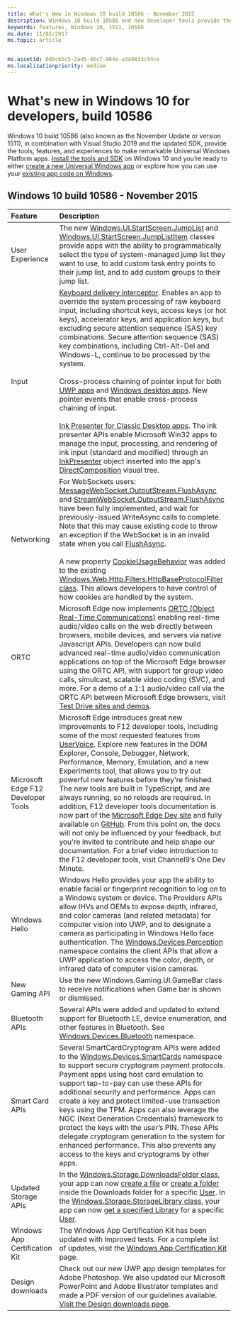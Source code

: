 ```yaml
---
title: What's New in Windows 10 build 10586 - November 2015
description: Windows 10 build 10586 and new developer tools provide the tools, features, and experiences powered by the new Universal Windows Platform.
keywords: features, Windows 10, 1511, 10586
ms.date: 11/02/2017
ms.topic: article


ms.assetid: 0d6c65c5-2ad5-46c7-964e-a3a9833c94ce
ms.localizationpriority: medium
---
```

# What's new in Windows 10 for developers, build 10586

Windows 10 build 10586 (also known as the November Update or version 1511), in combination with Visual Studio 2019 and the updated SDK, provide the tools, features, and experiences to make remarkable Universal Windows Platform apps. [Install the tools and SDK](https://developer.microsoft.com/windows/downloads#_blank) on Windows 10 and you’re ready to either [create a new Universal Windows app](../get-started/create-uwp-apps.md) or explore how you can use your [existing app code on Windows](../porting/index.md).

## Windows 10 build 10586 - November 2015

Feature | Description
 :---- | :----
 User Experience | The new [Windows.UI.StartScreen.JumpList](/uwp/api/windows.ui.startscreen) and [Windows.UI.StartScreen.JumpListItem](/uwp/api/windows.ui.startscreen) classes provide apps with the ability to programmatically select the type of system-managed jump list they want to use, to add custom task entry points to their jump list, and to add custom groups to their jump list.
 Input | [Keyboard delivery interceptor](/uwp/api/windows.ui.input.keyboarddeliveryinterceptor). Enables an app to override the system processing of raw keyboard input, including shortcut keys, access keys (or hot keys), accelerator keys, and application keys, but excluding secure attention sequence (SAS) key combinations. Secure attention sequence (SAS) key combinations, including Ctrl-Alt-Del and Windows-L, continue to be processed by the system. <br /><br />Cross-process chaining of pointer input for both [UWP apps](/uwp/api/windows.ui.core.corewindow) and [Windows desktop apps](/previous-versions/windows/desktop/inputmsg/messages). New pointer events that enable cross-process chaining of input. <br /><br />[Ink Presenter for Classic Desktop apps](/previous-versions/windows/desktop/input_ink/ink-presenter). The ink presenter APIs enable Microsoft Win32 apps to manage the input, processing, and rendering of ink input (standard and modified) through an [InkPresenter](/uwp/api/Windows.UI.Input.Inking.InkPresenter) object inserted into the app's [DirectComposition](/windows/desktop/directcomp/directcomposition-portal) visual tree.
Networking | For WebSockets users: [MessageWebSocket.OutputStream.FlushAsync](/uwp/api/windows.storage.streams.datawriter.flushasync) and [StreamWebSocket.OutputStream.FlushAsync](/uwp/api/windows.storage.streams.datawriter.flushasync) have been fully implemented, and wait for previously-issued WriteAsync calls to complete. Note that this may cause existing code to throw an exception if the WebSocket is in an invalid state when you call [FlushAsync](/uwp/api/windows.storage.streams.datawriter.flushasync). <br /><br />A new property [CookieUsageBehavior](/uwp/api/windows.web.http.filters.httpbaseprotocolfilter) was added to the existing [Windows.Web.Http.Filters.HttpBaseProtocolFilter class](/uwp/api/windows.web.http.filters.httpbaseprotocolfilter). This allows developers to have control of how cookies are handled by the system.
ORTC | Microsoft Edge now implements [ORTC (Object Real-Time Communications)](/previous-versions//mt433097(v=vs.85)) enabling real-time audio/video calls on the web directly between browsers, mobile devices, and servers via native Javascript APIs. Developers can now build advanced real-time audio/video communication applications on top of the Microsoft Edge browser using the ORTC API, with support for group video calls, simulcast, scalable video coding (SVC), and more. For a demo of a 1:1 audio/video call via the ORTC API between Microsoft Edge browsers, visit [Test Drive sites and demos](https://developer.microsoft.com/microsoft-edge/).
Microsoft Edge F12 Developer Tools | Microsoft Edge introduces great new improvements to F12 developer tools, including some of the most requested features from [UserVoice](/connectors/uservoice/). Explore new features in the DOM Explorer, Console, Debugger, Network, Performance, Memory, Emulation, and a new Experiments tool, that allows you to try out powerful new features before they're finished. The new tools are built in TypeScript, and are always running, so no reloads are required. In addition, F12 developer tools documentation is now part of the [Microsoft Edge Dev site](https://developer.microsoft.com/microsoft-edge) and fully available on [GitHub](https://github.com/MicrosoftEdge/MicrosoftEdge-Documentation). From this point on, the docs will not only be influenced by your feedback, but you're invited to contribute and help shape our documentation. For a brief video introduction to the F12 developer tools, visit Channel9’s One Dev Minute.
Windows Hello | Windows Hello provides your app the ability to enable facial or fingerprint recognition to log on to a Windows system or device. The Providers APIs allow IHVs and OEMs to expose depth, infrared, and color cameras (and related metadata) for computer vision into UWP, and to designate a camera as participating in Windows Hello face authentication. The [Windows.Devices.Perception](/uwp/api/windows.devices.perception) namespace contains the client APIs that allow a UWP application to access the color, depth, or infrared data of computer vision cameras.
New Gaming API | Use the new Windows.Gaming.UI.GameBar class to receive notifications when Game bar is shown or dismissed.
Bluetooth APIs | Several APIs were added and updated to extend support for Bluetooth LE, device enumeration, and other features in Bluetooth. See [Windows.Devices.Bluetooth](/uwp/api/windows.devices.bluetooth) namespace.
Smart Card APIs | Several SmartCardCryptogram APIs were added to the [Windows.Devices.SmartCards](/uwp/api/windows.devices.smartcards) namespace to support secure cryptogram payment protocols. Payment apps using host card emulation to support tap-to-pay can use these APIs for additional security and performance. Apps can create a key and protect limited-use transaction keys using the TPM. Apps can also leverage the NGC (Next Generation Credentials) framework to protect the keys with the user’s PIN. These APIs delegate cryptogram generation to the system for enhanced performance. This also prevents any access to the keys and cryptograms by other apps.
Updated Storage APIs | In the [Windows.Storage.DownloadsFolder class](/uwp/api/windows.storage.downloadsfolder), your app can now [create a file](/uwp/api/windows.storage.downloadsfolder.createfileforuserasync) or [create a folder](/uwp/api/windows.storage.downloadsfolder.createfolderforuserasync) inside the Downloads folder for a specific [User](/uwp/api/windows.system.user). In the [Windows.Storage.StorageLibrary class](/uwp/api/windows.storage.storagelibrary), your app can now [get a specified Library](/uwp/api/windows.storage.storagelibrary.getlibraryforuserasync) for a specific [User](/uwp/api/windows.system.user).
Windows App Certification Kit | The Windows App Certification Kit has been updated with improved tests. For a complete list of updates, visit the [Windows App Certification Kit](https://developer.microsoft.com/windows/develop/app-certification-kit) page.
Design downloads | Check out our new UWP app design templates for Adobe Photoshop. We also updated our Microsoft PowerPoint and Adobe Illustrator templates and made a PDF version of our guidelines available. [Visit the Design downloads page](/windows/apps/design/downloads/index).
